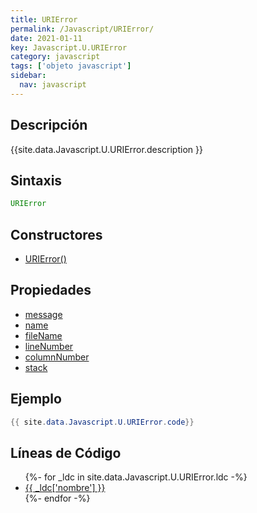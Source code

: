 ```yaml
---
title: URIError
permalink: /Javascript/URIError/
date: 2021-01-11
key: Javascript.U.URIError
category: javascript
tags: ['objeto javascript']
sidebar: 
  nav: javascript
---
```


## Descripción
{{site.data.Javascript.U.URIError.description }}

## Sintaxis
~~~javascript
URIError
~~~

## Constructores
* [URIError()](/Javascript/URIError/URIError/)

## Propiedades
* [message](/Javascript/URIError/message)
* [name](/Javascript/URIError/name)
* [fileName](/Javascript/URIError/fileName)
* [lineNumber](/Javascript/URIError/lineNumber)
* [columnNumber](/Javascript/URIError/columnNumber)
* [stack](/Javascript/URIError/stack)

## Ejemplo
~~~java
{{ site.data.Javascript.U.URIError.code}}
~~~

## Líneas de Código
<ul>
{%- for _ldc in site.data.Javascript.U.URIError.ldc -%}
   <li>
       <a href="{{_ldc['url'] }}">{{ _ldc['nombre'] }}</a>
   </li>
{%- endfor -%}
</ul>
